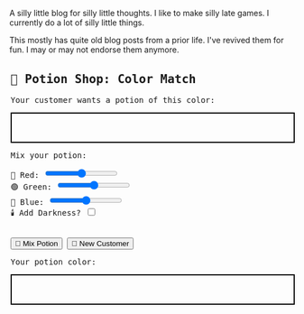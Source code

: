A silly little blog for silly little thoughts. I like to make silly late games. I currently do a lot of silly little things. 

This mostly has quite old blog posts from a prior life. I've revived them for fun. I may or may not endorse them anymore.

<div id="potion-shop" style="font-family: monospace; max-width: 500px; margin: 2rem auto;">
  <h2>🧪 Potion Shop: Color Match</h2>
  <p>Your customer wants a potion of this color:</p>
  <div id="target-color" style="width: 100%; height: 50px; border: 2px solid #000;"></div>

  <p>Mix your potion:</p>
  <label>🔴 Red: <input type="range" id="red" min="0" max="255" value="128"></label><br>
  <label>🟢 Green: <input type="range" id="green" min="0" max="255" value="128"></label><br>
  <label>🔵 Blue: <input type="range" id="blue" min="0" max="255" value="128"></label><br>
  <label>🕯️ Add Darkness? <input type="checkbox" id="darkness"></label><br><br>

  <button onclick="mixAndScore()">🧪 Mix Potion</button>
  <button onclick="newCustomer()">🔁 New Customer</button>

  <p>Your potion color:</p>
  <div id="your-color" style="width: 100%; height: 50px; border: 2px solid #000;"></div>

  <p id="score-result" style="font-weight: bold;"></p>
</div>

<script>
  let target = { r: 0, g: 0, b: 0 };

  function getColorString({ r, g, b }) {
    return `rgb(${r}, ${g}, ${b})`;
  }

  function applyDarkness(color) {
    return {
      r: Math.floor(color.r * 0.7),
      g: Math.floor(color.g * 0.7),
      b: Math.floor(color.b * 0.7)
    };
  }

  function newCustomer() {
    target.r = Math.floor(Math.random() * 256);
    target.g = Math.floor(Math.random() * 256);
    target.b = Math.floor(Math.random() * 256);
    document.getElementById("target-color").style.backgroundColor = getColorString(target);
    document.getElementById("score-result").textContent = "";
    document.getElementById("your-color").style.backgroundColor = "#ccc";
  }

  function mixAndScore() {
    let r = parseInt(document.getElementById("red").value);
    let g = parseInt(document.getElementById("green").value);
    let b = parseInt(document.getElementById("blue").value);
    const dark = document.getElementById("darkness").checked;

    let potion = { r, g, b };
    if (dark) potion = applyDarkness(potion);

    // Show potion color
    document.getElementById("your-color").style.backgroundColor = getColorString(potion);

    // Score based on color distance
    const dist = Math.sqrt(
      Math.pow(potion.r - target.r, 2) +
      Math.pow(potion.g - target.g, 2) +
      Math.pow(potion.b - target.b, 2)
    );

    const maxDist = Math.sqrt(3 * 255 * 255);
    const score = Math.round((1 - dist / maxDist) * 100);
    document.getElementById("score-result").textContent = `🎯 Match Score: ${score}%`;
  }

  // Start with a customer
  newCustomer();
</script>
